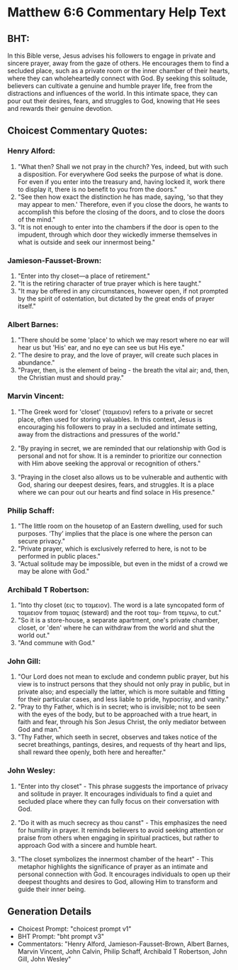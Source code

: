 # Matthew 6:6 Commentary Help Text

## BHT:
In this Bible verse, Jesus advises his followers to engage in private and sincere prayer, away from the gaze of others. He encourages them to find a secluded place, such as a private room or the inner chamber of their hearts, where they can wholeheartedly connect with God. By seeking this solitude, believers can cultivate a genuine and humble prayer life, free from the distractions and influences of the world. In this intimate space, they can pour out their desires, fears, and struggles to God, knowing that He sees and rewards their genuine devotion.

## Choicest Commentary Quotes:
### Henry Alford:
1. "What then? Shall we not pray in the church? Yes, indeed, but with such a disposition. For everywhere God seeks the purpose of what is done. For even if you enter into the treasury and, having locked it, work there to display it, there is no benefit to you from the doors." 
2. "See then how exact the distinction he has made, saying, 'so that they may appear to men.' Therefore, even if you close the doors, he wants to accomplish this before the closing of the doors, and to close the doors of the mind."
3. "It is not enough to enter into the chambers if the door is open to the impudent, through which door they wickedly immerse themselves in what is outside and seek our innermost being."

### Jamieson-Fausset-Brown:
1. "Enter into thy closet—a place of retirement."
2. "It is the retiring character of true prayer which is here taught."
3. "It may be offered in any circumstances, however open, if not prompted by the spirit of ostentation, but dictated by the great ends of prayer itself."

### Albert Barnes:
1. "There should be some 'place' to which we may resort where no ear will hear us but 'His' ear, and no eye can see us but His eye." 
2. "The desire to pray, and the love of prayer, will create such places in abundance." 
3. "Prayer, then, is the element of being - the breath the vital air; and, then, the Christian must and should pray."

### Marvin Vincent:
1. "The Greek word for 'closet' (ταμιειον) refers to a private or secret place, often used for storing valuables. In this context, Jesus is encouraging his followers to pray in a secluded and intimate setting, away from the distractions and pressures of the world."

2. "By praying in secret, we are reminded that our relationship with God is personal and not for show. It is a reminder to prioritize our connection with Him above seeking the approval or recognition of others."

3. "Praying in the closet also allows us to be vulnerable and authentic with God, sharing our deepest desires, fears, and struggles. It is a place where we can pour out our hearts and find solace in His presence."

### Philip Schaff:
1. "The little room on the housetop of an Eastern dwelling, used for such purposes. ‘Thy’ implies that the place is one where the person can secure privacy."
2. "Private prayer, which is exclusively referred to here, is not to be performed in public places."
3. "Actual solitude may be impossible, but even in the midst of a crowd we may be alone with God."

### Archibald T Robertson:
1. "Into thy closet (εις το ταμειον). The word is a late syncopated form of ταμιειον from ταμιας (steward) and the root ταμ- from τεμνω, to cut."
2. "So it is a store-house, a separate apartment, one's private chamber, closet, or 'den' where he can withdraw from the world and shut the world out."
3. "And commune with God."

### John Gill:
1. "Our Lord does not mean to exclude and condemn public prayer, but his view is to instruct persons that they should not only pray in public, but in private also; and especially the latter, which is more suitable and fitting for their particular cases, and less liable to pride, hypocrisy, and vanity."
2. "Pray to thy Father, which is in secret; who is invisible; not to be seen with the eyes of the body, but to be approached with a true heart, in faith and fear, through his Son Jesus Christ, the only mediator between God and man."
3. "Thy Father, which seeth in secret, observes and takes notice of the secret breathings, pantings, desires, and requests of thy heart and lips, shall reward thee openly, both here and hereafter."

### John Wesley:
1. "Enter into thy closet" - This phrase suggests the importance of privacy and solitude in prayer. It encourages individuals to find a quiet and secluded place where they can fully focus on their conversation with God.

2. "Do it with as much secrecy as thou canst" - This emphasizes the need for humility in prayer. It reminds believers to avoid seeking attention or praise from others when engaging in spiritual practices, but rather to approach God with a sincere and humble heart.

3. "The closet symbolizes the innermost chamber of the heart" - This metaphor highlights the significance of prayer as an intimate and personal connection with God. It encourages individuals to open up their deepest thoughts and desires to God, allowing Him to transform and guide their inner being.


## Generation Details
- Choicest Prompt: "choicest prompt v1"
- BHT Prompt: "bht prompt v3"
- Commentators: "Henry Alford, Jamieson-Fausset-Brown, Albert Barnes, Marvin Vincent, John Calvin, Philip Schaff, Archibald T Robertson, John Gill, John Wesley"
